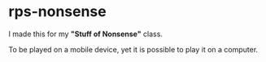 # rps-nonsense

I made this for my **"Stuff of Nonsense"** class.

To be played on a mobile device, yet it is possible to play it on a computer.
